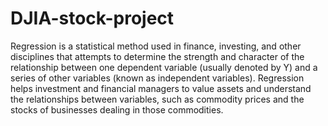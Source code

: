 # DJIA-stock-project

Regression is a statistical method used in finance, investing, and other disciplines that attempts to determine the strength and character of the relationship between one dependent variable (usually denoted by Y) and a series of other variables (known as independent variables).
Regression helps investment and financial managers to value assets and understand the relationships between variables, such as commodity prices and the stocks of businesses dealing in those commodities.
